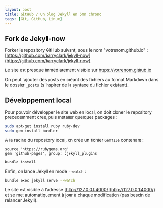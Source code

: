 ```yaml
---
layout: post
title: GitHub / Un blog Jekyll en 5mn chrono
tags: [Git, GitHub, Linux]
---
```


## Fork de Jekyll-now

Forker le repository GitHub suivant, sous le nom "votrenom.github.io" :
[https://github.com/barryclark/jekyll-now](https://github.com/barryclark/jekyll-now)

Le site est presque immédiatement visible sur https://votrenom.github.io

On peut rajouter des posts en créant des fichiers au format Markdown dans le dossier `_posts` (s'inspirer de la syntaxe du fichier existant).

## Développement local

Pour pouvoir développer le site web en local, on doit cloner le repository précédemment créé, puis installer quelques packages :

```bash
sudo apt-get install ruby ruby-dev
sudo gem install bundler
```

A la racine du repository local, on crée un fichier `Gemfile` contenant :

```text
source 'https://rubygems.org'
gem 'github-pages', group: :jekyll_plugins
```

```bash
bundle install
```

Enfin, on lance Jekyll en mode `--watch` :

```bash
bundle exec jekyll serve --watch
```

Le site est visible à l'adresse [http://127.0.0.1:4000/](http://127.0.0.1:4000/) et se met automatiquement à jour à chaque modification (pas besoin de relancer Jekyll).

